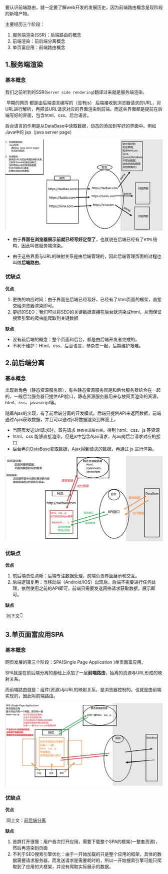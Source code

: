 要认识前端路由，就一定要了解web开发的发展历史，因为前端路由概念是现阶段的新增产物。

主要经历三个阶段：

1. 服务端渲染(SSR)：后端路由的概念
2. 前端渲染：前后端分离概念
3. 单页富应用：前端路由概念

## 1.服务端渲染

### 基本概念

我们之前听到的SSR(`Server side rendering`)翻译过来就是服务端渲染。

​	早期的网页 都是由后端语言编写的（没有js） 后端接收到浏览器请求的URL，对URL进行解析，再把该URL请求对应的界面渲染到前端。而这些界面都是提前在后端写好的界面，包含html、css、后台语言。

​	后台语言的作用是从DataBase中读取数据，动态的添加到写好的界面中。例如Java中的 jsp（java server page）



<img src="01-认识前端路由.assets/001.jpg" alt="001" style="zoom:80%;" />



* 由于**界面在浏览器展示前就已经写好定型了**，也就说在后端已经有了`HTML`结构，因此叫做服务端渲染。 

* 由于这些界面与URL的映射关系是由后端管理的，因此后端管理页面的过程也叫做**后端路由**。

### 优缺点

**优点**

1. 更快的响应时间：由于界面在后端已经写好，已经有了html页面的框架，直接交给浏览器渲染即可。
2. 更好的SEO：我们可以将SEO的关键数据直接在后台就渲染成html，从而保证搜索引擎的爬虫能爬取到关键数据

**缺点**

* 没有前后端的概念：整个页面和后台，都是由后端开发者完成的。
* 不利于维护：Html、css、后台语言，参杂在一起，后期维护艰难。

## 2.前后端分离

### 基本概念

​	出现新角色（静态资源服务器），有些静态资源服务器是和后台服务器结合在一起的，一般后台服务器只提供API接口，静态资源服务器用来存放网页渲染的资源，html、css、javascript等。

​	随着Ajax的出现，有了前后端分离的开发模式。后端只提供API来返回数据，前端通过Ajax获取数据，并且可以通过js将数据渲染到界面上。

* 当网页发送Url请求时，首先请求 `静态资源服务器`，得到 html、css、js 等资源
* html、css 能够直接渲染，但是js中包含Ajax请求，Ajax向后台请求对应的接口
* 后台再向DataBase拿取数据，Ajax得到请求的数据，再通过 js 进行渲染。



<img src="01-认识前端路由.assets/002.jpg" alt="002" style="zoom:80%;" />



### 优缺点

**优点**

1. 前后端责任清晰：后端专注数据处理，前端负责界面展示和交互。
2. 后端逻辑复用：当移动端（Android/IOS）出现后，后端不需要进行任何处理，依然使用之前的API即可，前端只需要发送网络请求获取数据，展示即可。

**缺点**

​	同下文👇

## 3.单页面富应用SPA

### 基本概念

网页发展的第三个阶段：SPA(Single Page Application )单页面富应用。

SPA就是在前后端分离的基础上添加了一层**前端路由**，抽离的资源与URL形成的映射关系。

而前端路由就是：组件(资源)与URL的映射关系，是浏览器控制的。也就是由前端实现的，因此叫前端路由。



<img src="01-认识前端路由.assets/003.jpg" alt="003" style="zoom:80%;" />

 

### 优缺点

**优点**

​	同上文：[前后端分离](##2.前后端分离)

**缺点**

1. 首屏打开很慢：用户首次打开应用，需要下载整个SPA的框架(一整套资源)，然后再渲染到页面
2. 不利于SEO搜索引擎优化：由于一开始加载的只是整个应用的框架，具体的数据需要请求服务器，而发送请求是需要耗时的，所以一开始搜索引擎可能只爬取到了应用的大框架，并没有爬取实际展示的数据。

